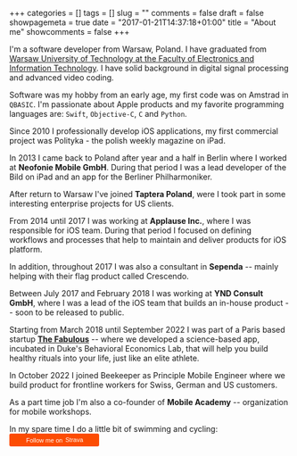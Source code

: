 +++
categories = []
tags = []
slug = ""
comments = false
draft = false
showpagemeta = true
date = "2017-01-21T14:37:18+01:00"
title = "About me"
showcomments = false
+++

I'm a software developer from Warsaw, Poland. I have graduated from [Warsaw University of Technology at the Faculty of Electronics and Information Technology](http://www.elka.pw.edu.pl/eng). I have solid background in digital signal processing and advanced video coding.

Software was my hobby from an early age, my first code was on Amstrad in `QBASIC`. I'm passionate about Apple products and my favorite programming languages are: `Swift`, `Objective-C`, `C` and `Python`.

Since 2010 I professionally develop iOS applications, my first commercial project was Polityka - the polish weekly magazine on iPad.

In 2013 I came back to Poland after year and a half in Berlin where I worked at **Neofonie Mobile GmbH**. During that period I was a lead developer of the Bild on iPad and an app for the Berliner Philharmoniker.

After return to Warsaw I've joined **Taptera Poland**, were I took part in some interesting enterprise projects for US clients.

From 2014 until 2017 I was working at **Applause Inc.**, where I was responsible for iOS team. During that period I focused on defining workflows and processes that help to maintain and deliver products for iOS platform.

In addition, throughout 2017 I was also a consultant in **Sependa** -- mainly helping with their flag product called Crescendo.

Between July 2017 and February 2018 I was working at **YND Consult GmbH**, where I was a lead of the iOS team that builds an in-house product -- soon to be released to public.

Starting from March 2018 until September 2022 I was part of a Paris based startup [**The Fabulous**](https://thefabulous.co) -- where we developed a science-based app, incubated in Duke's Behavioral Economics Lab, that will help you build healthy rituals into your life, just like an elite athlete.

In October 2022 I joined Beekeeper as Principle Mobile Engineer where we build product for frontline workers for Swiss, German and US customers.

As a part time job I'm also a co-founder of **Mobile Academy** -- organization for mobile workshops.

In my spare time I do a little bit of swimming and cycling: <a style="display:inline-block;background-color:#FC4C02;color:#fff;padding:5px 10px 5px 30px;font-size:11px;font-family:Helvetica, Arial, sans-serif;white-space:nowrap;text-decoration:none;background-repeat:no-repeat;background-position:10px center;border-radius:3px;background-image:url('http://badges.strava.com/logo-strava-echelon.png')" href='https://www.strava.com/athletes/9515088' target="_clean">
  Follow me on
  <img src='http://badges.strava.com/logo-strava.png' alt='Strava' style='margin-left:2px;vertical-align:text-bottom' height=13 width=51 />
</a>